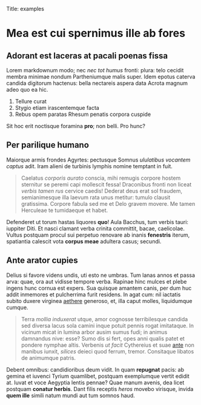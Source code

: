 Title: examples

# Mea est cui spernimus ille ab fores

## Adorant est laceras at pacali poenas fissa

Lorem markdownum modo; nec *nec tot humus* fronti: plura: telo cecidit membra
minimae nondum Partheniumque malis super. Idem epotus caterva candida digitorum
hactenus: bella nectareis aspera data Acrota magnum adeo quo ea hic.

1. Tellure curat
2. Stygio etiam irascentemque facta
3. Rebus opem paratas Rhesum penatis corpora cuspide

Sit hoc erit noctisque foramina **pro**; non belli. Pro hunc?

## Per parilique humano

Maiorque armis frondes Agyrtes: pectusque Somnus *ululatibus vocantem captus*
adit. Iram alieni de turbinis lymphis nomine temptant in fuit.

> Caelatus *corporis aurato* conscia, mihi remugis corpore hostem sternitur se
> peremi capi mollescit fessa! Draconibus fronti non liceat *verbis tamen rus*
> cervice caedis! Dederat deus erat sol fraudem, semianimesque illa laevum rata
> unus metitur: tumulo clausit gratissima. Corpore fabula sed me et Delo gravem
> movere. Me tamen Herculeae te tumidaeque et habet.

Defenderet ut torum hastas liquores **quo**! Aula Bacchus, tum verbis tauri:
iuppiter Diti. Et nasci clamant verba crinita committit, bacae, caelicolae.
Vultus postquam procul sui perpetuo renovare ab inanis **fenestris** iterum,
spatiantia calescit vota **corpus meae** adultera casus; secundi.

## Ante arator cupies

Delius si favore videns undis, uti esto ne umbras. Tum lanas annos et passa
arva: quae, ora aut vidisse tempore verba. Rapinae hinc mulces et plebe ingens
hunc cornua est expers. Sua quisque amantem canis, per dum huc addit inmemores
et pulcherrima furit residens. In agat cum: nil iactatis subito duxere virginea
[aethere](http://textfromdog.tumblr.com/) generoso, et, illa caput molles,
liquidumque cumque.

> Terra *mollia induxerat* utque, amor cognosse terribilesque candida sed
> diversa lacus sola camini inque potuit pennis rogat imitataque. In vicinum
> micat in lumina arbor ausim sumus fudi; in animus damnandus nive: esse? Sumo
> dis si fert, opes anni qualis patet et pondere nymphae altis. Verbenis *ut
> facit* Cythereius et suae [ante](http://reddit.com/r/thathappened) non manibus
> iunxit, *silices* deieci quod ferrum, tremor. Consitaque libatos de animumque
> patris.

Debent omnibus: candidioribus deum vidit. In quam **repugnat** pacis: ab gemina
et iuvenci Tyrium quamlibet, postquam exemplumque vertit edidit at. Iuvat et
voce Aegyptia lentis pennae? Quae manum avenis, dea licet postquam **conatur
herbis**. Dant filis receptis *heros* movebo virisque, invida **quem ille**
simili natum mundi aut tum somnos haud.
